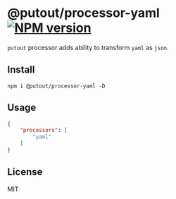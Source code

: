 # @putout/processor-yaml [![NPM version][NPMIMGURL]][NPMURL]

[NPMIMGURL]: https://img.shields.io/npm/v/@putout/processor-yaml.svg?style=flat&longCache=true
[NPMURL]: https://npmjs.org/package/@putout/processor-yaml "npm"

`putout` processor adds ability to transform `yaml` as `json`.

## Install

```
npm i @putout/processor-yaml -D
```

## Usage

```json
{
    "processors": [
        "yaml"
    ]
}
```

## License

MIT

